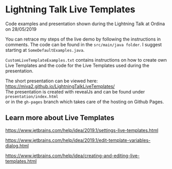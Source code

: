 # Lightning Talk Live Templates
Code examples and presentation shown during the Lightning Talk at Ordina on 28/05/2019

You can retrace my steps of the live demo by following the instructions in comments.
The code can be found in the `src/main/java folder`. I suggest starting at `SomeDefaultExamples.java`.

`CustomLiveTemplateExamples.txt` contains instructions on how to create own Live Templates and the code for the Live Templates used during the presentation.

The short presentation can be viewed here: https://miva2.github.io/LightningTalkLiveTemplates/  
The presentation is created with revealJs and can be found under `presentation/index.html`  
or in the `gh-pages` branch which takes care of the hosting on Github Pages.


## Learn more about Live Templates
https://www.jetbrains.com/help/idea/2019.1/settings-live-templates.html 

https://www.jetbrains.com/help/idea/2019.1/edit-template-variables-dialog.html 

https://www.jetbrains.com/help/idea/creating-and-editing-live-templates.html
